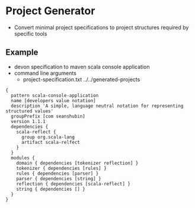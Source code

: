 # Project Generator
- Convert minimal project specifications to project structures required by specific tools

## Example
- devon specification to maven scala console application
- command line arguments
    - project-specification.txt ../../generated-projects

```
{
  pattern scala-console-application
  name [developers value notation]
  description 'A simple, language neutral notation for representing structured values'
  groupPrefix [com seanshubin]
  version 1.1.1
  dependencies {
    scala-reflect {
      group org.scala-lang
      artifact scala-relfect
    }
  }
  modules {
    domain { dependencies [tokenizer reflection] }
    tokenizer { dependencies [rules] }
    rules { dependencies [parser] }
    parser { dependencies [string] }
    reflection { dependencies [scala-reflect] }
    string { dependencies [] }
  }
}
```
